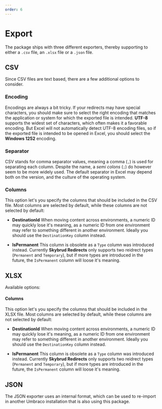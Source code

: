 ```yaml
---
order: 6
---
```


# Export

The package ships with three different exporters, thereby supporting to either a `.csv` file, an `.xlsx` file or a `.json` file.





## CSV

Since CSV files are text based, there are a few additional options to consider. 

### Encoding

Encodings are always a bit tricky. If your redirects may have special characters, you should make sure to select the right encoding that matches the application or system for which the exported file is intended. **UTF-8** supports the widest set of characters, which often makes it a favorable encoding. But Excel will not automatically detect UTF-8 encoding files, so if the exported file is intended to be opened in Excel, you should select the **Windows 1252** encoding.

### Separator

CSV stands for comma separator values, meaning a comma (`,`) is used for separating each column. Despite the name, a *semi colons* (`;`) do however seem to be more widely used. The default separator in Excel may depend both on the version, and the culture of the operating system.

### Columns

This option let's you specify the columns that should be included in the CSV file. Most columns are selected by default, while these columns are not selected by default:

- **DestinationId**
When moving content across environments, a numeric ID may quickly lose it's meaning, as a numeric ID from one environment may refer to something different in another environment. Ideally you should use the `DestinationKey` column instead.

- **IsPermanent**
This column is obsolete as a `Type` column was introduced instead. Currently **Skybrud Redirects** only supports two reidrect types (`Permanent` and `Temporary`), but if more types are introduced in the future, the `IsPermanent` column will loose it's meaning.





## XLSX

Available options:

#### Columns

This option let's you specify the columns that should be included in the XLSX file. Most columns are selected by default, while these columns are not selected by default:

- **DestinationId**
When moving content across environments, a numeric ID may quickly lose it's meaning, as a numeric ID from one environment may refer to something different in another environment. Ideally you should use the `DestinationKey` column instead.

- **IsPermanent**
This column is obsolete as a `Type` column was introduced instead. Currently **Skybrud Redirects** only supports two reidrect types (`Permanent` and `Temporary`), but if more types are introduced in the future, the `IsPermanent` column will loose it's meaning.




## JSON

The JSON exporter uses an internal format, which can be used to re-import in another Umbraco installation that is also using this package.
